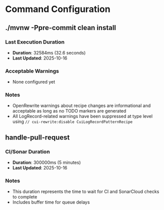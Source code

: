 # Command Configuration

## ./mvnw -Ppre-commit clean install

### Last Execution Duration
- **Duration**: 32584ms (32.6 seconds)
- **Last Updated**: 2025-10-16

### Acceptable Warnings
- None configured yet

### Notes
- OpenRewrite warnings about recipe changes are informational and acceptable as long as no TODO markers are generated
- All LogRecord-related warnings have been suppressed at type level using `// cui-rewrite:disable CuiLogRecordPatternRecipe`

## handle-pull-request

### CI/Sonar Duration
- **Duration**: 300000ms (5 minutes)
- **Last Updated**: 2025-10-16

### Notes
- This duration represents the time to wait for CI and SonarCloud checks to complete
- Includes buffer time for queue delays
